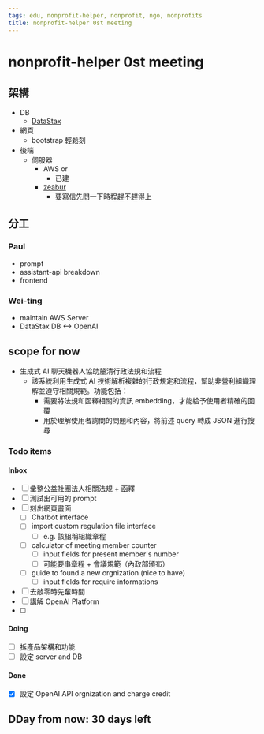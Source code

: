 ```yaml
---
tags: edu, nonprofit-helper, nonprofit, ngo, nonprofits
title: nonprofit-helper 0st meeting
---
```


# nonprofit-helper 0st meeting

## 架構
- DB
    - [DataStax](https://www.datastax.com/)
- 網頁
    - bootstrap 輕鬆刻
- 後端
    - 伺服器
        - AWS or
            - 已建
        - [zeabur](https://zeabur.com/docs/zh-TW/billing/sponsor) 
            - 要寫信先問一下時程趕不趕得上

## 分工
### Paul
- prompt
- assistant-api breakdown
- frontend


### Wei-ting
- maintain AWS Server 
- DataStax DB <-> OpenAI


## scope for now
- 生成式 AI 聊天機器人協助釐清行政法規和流程
    - 該系統利用生成式 AI 技術解析複雜的行政規定和流程，幫助非營利組織理解並遵守相關規範。功能包括：
        - 需要將法規和函釋相關的資訊 embedding，才能給予使用者精確的回覆
        - 用於理解使用者詢問的問題和內容，將前述 query 轉成 JSON 進行搜尋

### Todo items
#### Inbox
- [ ] 彙整公益社團法人相關法規 + 函釋
- [ ] 測試出可用的 prompt
- [ ] 刻出網頁畫面
    - [ ] Chatbot interface
    - [ ] import custom regulation file interface
        - [ ] e.g. 該組稱組織章程
    - [ ] calculator of meeting member counter
        - [ ] input fields for present member's number
        - [ ] 可能要串章程 + 會議規範（內政部頒布）
    - [ ] guide to found a new orgnization (nice to have)
        - [ ] input fields for require informations
- [ ] 去敲零時先輩時間
- [ ] 講解 OpenAI Platform
- [ ] 

#### Doing
- [ ] 拆產品架構和功能
- [ ] 設定 server and DB
#### Done
- [x] 設定 OpenAI API orgnization and charge credit

## **DDay from now: 30 days left**
